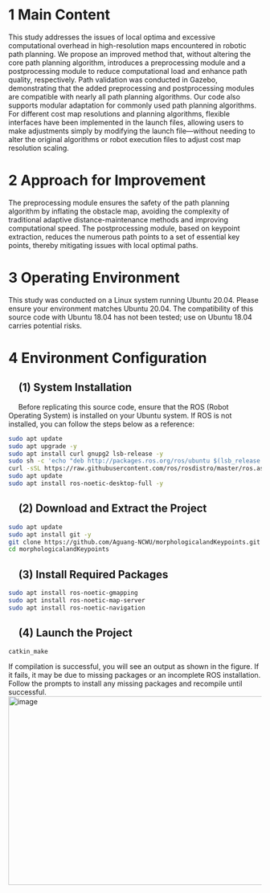 # 1 Main Content
This study addresses the issues of local optima and excessive computational overhead in high-resolution maps encountered in robotic path planning. We propose an improved method that, without altering the core path planning algorithm, introduces a preprocessing module and a postprocessing module to reduce computational load and enhance path quality, respectively. Path validation was conducted in Gazebo, demonstrating that the added preprocessing and postprocessing modules are compatible with nearly all path planning algorithms. Our code also supports modular adaptation for commonly used path planning algorithms. For different cost map resolutions and planning algorithms, flexible interfaces have been implemented in the launch files, allowing users to make adjustments simply by modifying the launch file—without needing to alter the original algorithms or robot execution files to adjust cost map resolution scaling.
# 2 Approach for Improvement
The preprocessing module ensures the safety of the path planning algorithm by inflating the obstacle map, avoiding the complexity of traditional adaptive distance-maintenance methods and improving computational speed. The postprocessing module, based on keypoint extraction, reduces the numerous path points to a set of essential key points, thereby mitigating issues with local optimal paths.
# 3 Operating Environment
This study was conducted on a Linux system running Ubuntu 20.04. Please ensure your environment matches Ubuntu 20.04. The compatibility of this source code with Ubuntu 18.04 has not been tested; use on Ubuntu 18.04 carries potential risks.
# 4 Environment Configuration
## &nbsp;&nbsp;&nbsp;&nbsp;(1) System Installation
&nbsp;&nbsp;&nbsp;&nbsp;&nbsp;Before replicating this source code, ensure that the ROS (Robot Operating System) is installed on your Ubuntu system. If ROS is not installed, you can follow the steps below as a reference:
```bash
sudo apt update
sudo apt upgrade -y
sudo apt install curl gnupg2 lsb-release -y
sudo sh -c 'echo "deb http://packages.ros.org/ros/ubuntu $(lsb_release -sc) main" > /etc/apt/sources.list.d/ros-latest.list'
curl -sSL https://raw.githubusercontent.com/ros/rosdistro/master/ros.asc | sudo apt-key add -
sudo apt update
sudo apt install ros-noetic-desktop-full -y
```
## &nbsp;&nbsp;&nbsp;&nbsp;(2) Download and Extract the Project
```bash
sudo apt update
sudo apt install git -y
git clone https://github.com/Aguang-NCWU/morphologicalandKeypoints.git
cd morphologicalandKeypoints
```
## &nbsp;&nbsp;&nbsp;&nbsp;(3) Install Required Packages
```bash
sudo apt install ros-noetic-gmapping
sudo apt install ros-noetic-map-server
sudo apt install ros-noetic-navigation
```
## &nbsp;&nbsp;&nbsp;&nbsp;(4) Launch the Project
```bash
catkin_make
```
If compilation is successful, you will see an output as shown in the figure. If it fails, it may be due to missing packages or an incomplete ROS installation. Follow the prompts to install any missing packages and recompile until successful.
<img width="554" height="376" alt="image" src="https://github.com/user-attachments/assets/29db39cb-8fab-4f1a-8782-f5d84cfdc8e7" />








